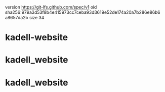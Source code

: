 version https://git-lfs.github.com/spec/v1
oid sha256:979a3d53f8b4e415973cc7ceba93d3619e52de174a20a7b286e86b6a8657da2b
size 34
# kadell-website
# kadell_website
# kadell_website
